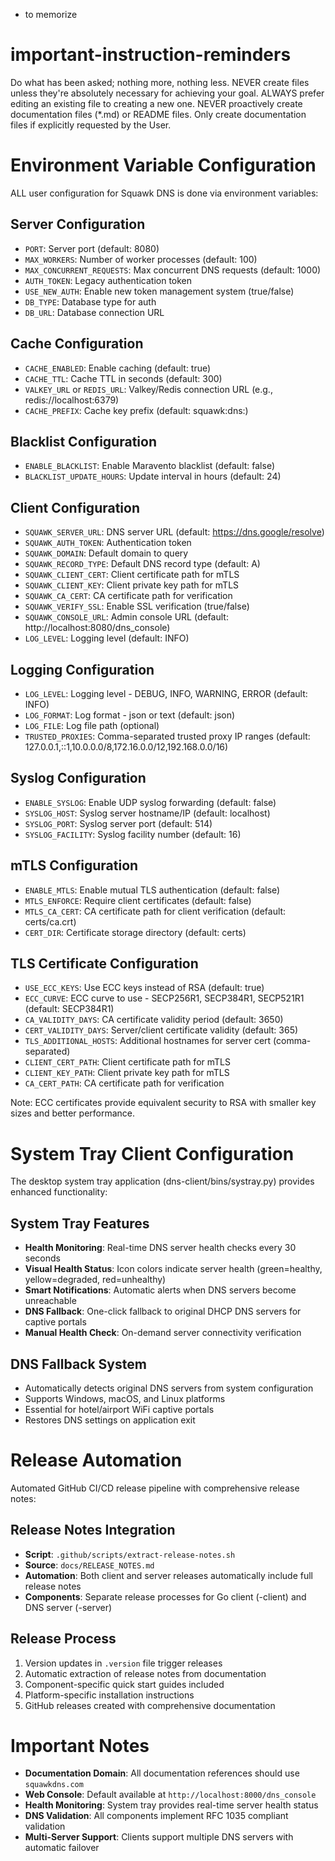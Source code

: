- to memorize
# important-instruction-reminders
Do what has been asked; nothing more, nothing less.
NEVER create files unless they're absolutely necessary for achieving your goal.
ALWAYS prefer editing an existing file to creating a new one.
NEVER proactively create documentation files (*.md) or README files. Only create documentation files if explicitly requested by the User.

# Environment Variable Configuration
ALL user configuration for Squawk DNS is done via environment variables:

## Server Configuration
- `PORT`: Server port (default: 8080)
- `MAX_WORKERS`: Number of worker processes (default: 100)
- `MAX_CONCURRENT_REQUESTS`: Max concurrent DNS requests (default: 1000)
- `AUTH_TOKEN`: Legacy authentication token
- `USE_NEW_AUTH`: Enable new token management system (true/false)
- `DB_TYPE`: Database type for auth
- `DB_URL`: Database connection URL

## Cache Configuration
- `CACHE_ENABLED`: Enable caching (default: true)
- `CACHE_TTL`: Cache TTL in seconds (default: 300)
- `VALKEY_URL` or `REDIS_URL`: Valkey/Redis connection URL (e.g., redis://localhost:6379)
- `CACHE_PREFIX`: Cache key prefix (default: squawk:dns:)

## Blacklist Configuration
- `ENABLE_BLACKLIST`: Enable Maravento blacklist (default: false)
- `BLACKLIST_UPDATE_HOURS`: Update interval in hours (default: 24)

## Client Configuration
- `SQUAWK_SERVER_URL`: DNS server URL (default: https://dns.google/resolve)
- `SQUAWK_AUTH_TOKEN`: Authentication token
- `SQUAWK_DOMAIN`: Default domain to query
- `SQUAWK_RECORD_TYPE`: Default DNS record type (default: A)
- `SQUAWK_CLIENT_CERT`: Client certificate path for mTLS
- `SQUAWK_CLIENT_KEY`: Client private key path for mTLS
- `SQUAWK_CA_CERT`: CA certificate path for verification
- `SQUAWK_VERIFY_SSL`: Enable SSL verification (true/false)
- `SQUAWK_CONSOLE_URL`: Admin console URL (default: http://localhost:8080/dns_console)
- `LOG_LEVEL`: Logging level (default: INFO)

## Logging Configuration
- `LOG_LEVEL`: Logging level - DEBUG, INFO, WARNING, ERROR (default: INFO)
- `LOG_FORMAT`: Log format - json or text (default: json)
- `LOG_FILE`: Log file path (optional)
- `TRUSTED_PROXIES`: Comma-separated trusted proxy IP ranges (default: 127.0.0.1,::1,10.0.0.0/8,172.16.0.0/12,192.168.0.0/16)

## Syslog Configuration
- `ENABLE_SYSLOG`: Enable UDP syslog forwarding (default: false)
- `SYSLOG_HOST`: Syslog server hostname/IP (default: localhost)
- `SYSLOG_PORT`: Syslog server port (default: 514)
- `SYSLOG_FACILITY`: Syslog facility number (default: 16)

## mTLS Configuration
- `ENABLE_MTLS`: Enable mutual TLS authentication (default: false)
- `MTLS_ENFORCE`: Require client certificates (default: false)
- `MTLS_CA_CERT`: CA certificate path for client verification (default: certs/ca.crt)
- `CERT_DIR`: Certificate storage directory (default: certs)

## TLS Certificate Configuration
- `USE_ECC_KEYS`: Use ECC keys instead of RSA (default: true)
- `ECC_CURVE`: ECC curve to use - SECP256R1, SECP384R1, SECP521R1 (default: SECP384R1)
- `CA_VALIDITY_DAYS`: CA certificate validity period (default: 3650)
- `CERT_VALIDITY_DAYS`: Server/client certificate validity (default: 365)
- `TLS_ADDITIONAL_HOSTS`: Additional hostnames for server cert (comma-separated)
- `CLIENT_CERT_PATH`: Client certificate path for mTLS
- `CLIENT_KEY_PATH`: Client private key path for mTLS
- `CA_CERT_PATH`: CA certificate path for verification

Note: ECC certificates provide equivalent security to RSA with smaller key sizes and better performance.

# System Tray Client Configuration
The desktop system tray application (dns-client/bins/systray.py) provides enhanced functionality:

## System Tray Features
- **Health Monitoring**: Real-time DNS server health checks every 30 seconds
- **Visual Health Status**: Icon colors indicate server health (green=healthy, yellow=degraded, red=unhealthy)
- **Smart Notifications**: Automatic alerts when DNS servers become unreachable
- **DNS Fallback**: One-click fallback to original DHCP DNS servers for captive portals
- **Manual Health Check**: On-demand server connectivity verification

## DNS Fallback System
- Automatically detects original DNS servers from system configuration
- Supports Windows, macOS, and Linux platforms
- Essential for hotel/airport WiFi captive portals
- Restores DNS settings on application exit

# Release Automation
Automated GitHub CI/CD release pipeline with comprehensive release notes:

## Release Notes Integration
- **Script**: `.github/scripts/extract-release-notes.sh`
- **Source**: `docs/RELEASE_NOTES.md` 
- **Automation**: Both client and server releases automatically include full release notes
- **Components**: Separate release processes for Go client (-client) and DNS server (-server)

## Release Process
1. Version updates in `.version` file trigger releases
2. Automatic extraction of release notes from documentation
3. Component-specific quick start guides included
4. Platform-specific installation instructions
5. GitHub releases created with comprehensive documentation

# Important Notes
- **Documentation Domain**: All documentation references should use `squawkdns.com`
- **Web Console**: Default available at `http://localhost:8000/dns_console`
- **Health Monitoring**: System tray provides real-time server health status
- **DNS Validation**: All components implement RFC 1035 compliant validation
- **Multi-Server Support**: Clients support multiple DNS servers with automatic failover